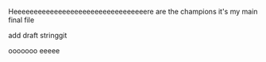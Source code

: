 Heeeeeeeeeeeeeeeeeeeeeeeeeeeeeeeeere are the champions
it's my main final file

add draft stringgit 

ooooooo
eeeee